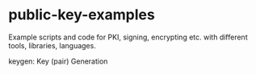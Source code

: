 # public-key-examples
Example scripts and code for PKI, signing, encrypting etc. with different tools, libraries, languages.

keygen: Key (pair) Generation
